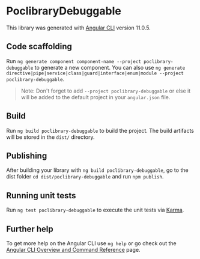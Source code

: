 # PoclibraryDebuggable

This library was generated with [Angular CLI](https://github.com/angular/angular-cli) version 11.0.5.

## Code scaffolding

Run `ng generate component component-name --project poclibrary-debuggable` to generate a new component. You can also use `ng generate directive|pipe|service|class|guard|interface|enum|module --project poclibrary-debuggable`.
> Note: Don't forget to add `--project poclibrary-debuggable` or else it will be added to the default project in your `angular.json` file. 

## Build

Run `ng build poclibrary-debuggable` to build the project. The build artifacts will be stored in the `dist/` directory.

## Publishing

After building your library with `ng build poclibrary-debuggable`, go to the dist folder `cd dist/poclibrary-debuggable` and run `npm publish`.

## Running unit tests

Run `ng test poclibrary-debuggable` to execute the unit tests via [Karma](https://karma-runner.github.io).

## Further help

To get more help on the Angular CLI use `ng help` or go check out the [Angular CLI Overview and Command Reference](https://angular.io/cli) page.

